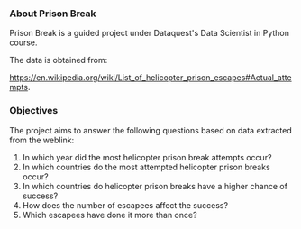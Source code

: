 ### About Prison Break

Prison Break is a guided project under Dataquest's Data Scientist in Python course.

The data is obtained from:

https://en.wikipedia.org/wiki/List_of_helicopter_prison_escapes#Actual_attempts.

### Objectives

The project aims to answer the following questions based on data extracted from the weblink:
1. In which year did the most helicopter prison break attempts occur?
2. In which countries do the most attempted helicopter prison breaks occur?
3. In which countries do helicopter prison breaks have a higher chance of success?
4. How does the number of escapees affect the success?
5. Which escapees have done it more than once?
